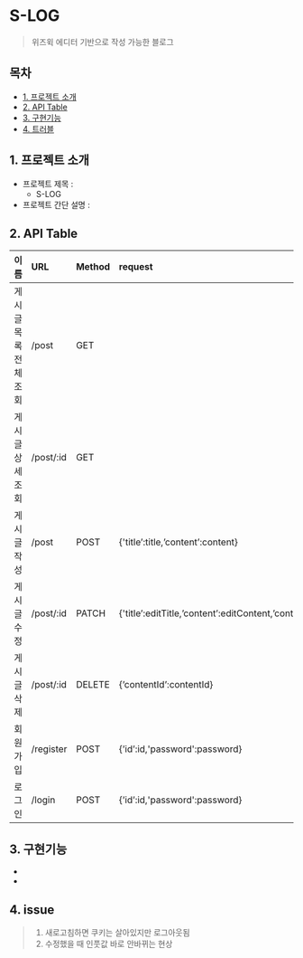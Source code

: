 # S-LOG

> 위즈윅 에디터 기반으로 작성 가능한 블로그

## 목차

- [1. 프로젝트 소개](#1-프로젝트-소개)
- [2. API Table](#7-api-table)
- [3. 구현기능](#8-구현-기능)
- [4. 트러블](#8-issue)

## 1. 프로젝트 소개

- 프로젝트 제목 :
  - S-LOG
- 프로젝트 간단 설명 :

## 2. API Table

| 이름                  | URL       | Method | request                                                         | prams                   |
| :-------------------- | :-------- | :----- | :-------------------------------------------------------------- | :---------------------- |
| 게시글 목록 전체 조회 | /post     | GET    |                                                                 |                         |
| 게시글 상세 조회      | /post/:id | GET    |                                                                 | {'contentId':contentId} |
| 게시글 작성           | /post     | POST   | {'title’:title,’content’:content}                               |                         |
| 게시글 수정           | /post/:id | PATCH  | {'title’:editTitle,’content’:editContent,’contentId’:contentId} |                         |
| 게시글 삭제           | /post/:id | DELETE | {’contentId’:contentId}                                         |                         |
| 회원가입              | /register | POST   | {’id’:id,'password':password}                                   |                         |
| 로그인                | /login    | POST   | {’id’:id,'password':password}                                   |                         |

## 3. 구현기능

-
-

## 4. issue

> 1. 새로고침하면 쿠키는 살아있지만 로그아웃됨
> 2. 수정했을 때 인풋값 바로 안바뀌는 현상
